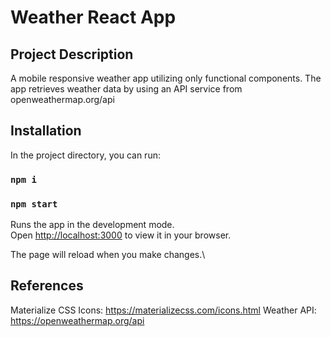 # Weather React App

## Project Description
A mobile responsive weather app utilizing only functional components. The app retrieves weather data by using an API service from openweathermap.org/api

## Installation
In the project directory, you can run:
### `npm i`
### `npm start`

Runs the app in the development mode.\
Open [http://localhost:3000](http://localhost:3000) to view it in your browser.

The page will reload when you make changes.\
## References
Materialize CSS Icons: https://materializecss.com/icons.html
Weather API: https://openweathermap.org/api
